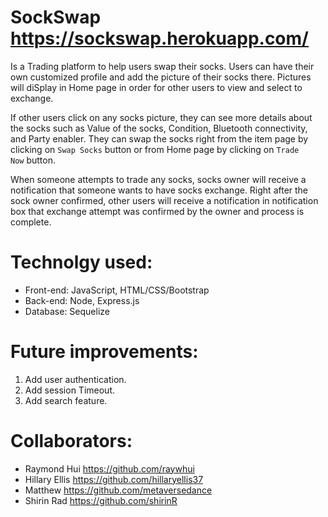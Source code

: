 # SockSwap  https://sockswap.herokuapp.com/
Is a Trading platform to help users swap their socks. Users can have their own customized profile and add the picture of their socks there. Pictures will diSplay in Home page in order for other users to view and select to exchange.

If other users click on any socks picture, they can see more details about the socks such as Value of the socks, Condition, Bluetooth connectivity, and Party enabler. They can swap the socks right from the item page by clicking on `Swap Socks` button or from Home page by clicking on `Trade Now` button.

When someone attempts to trade any socks, socks owner will receive a notification that someone wants to have socks exchange. Right after the sock owner confirmed, other users will receive a notification in notification box that exchange attempt was confirmed by the owner and process is complete.


# Technolgy used:
- Front-end: JavaScript, HTML/CSS/Bootstrap
- Back-end: Node, Express.js
- Database: Sequelize

# Future improvements:
1. Add user authentication.
2. Add session Timeout.
3. Add search feature.

# Collaborators:
* Raymond Hui https://github.com/raywhui
* Hillary Ellis https://github.com/hillaryellis37
* Matthew https://github.com/metaversedance
* Shirin Rad https://github.com/shirinR
